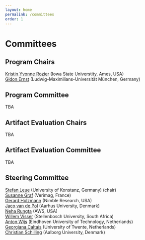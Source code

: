 ```yaml
---
layout: home
permalink: /committees
order: 1
---
```


# Committees


## Program Chairs

[Kristin Yvonne Rozier](https://www.aere.iastate.edu/kyrozier/) (Iowa State Universtity, Ames, USA)  
[Gidon Ernst](https://www.sosy-lab.org/people/ernst/) (Ludwig-Maximilians-Universität München, Germany)  

## Program Committee

TBA

## Artifact Evaluation Chairs

TBA

## Artifact Evaluation Committee

TBA

## Steering Committee

[Stefan Leue](https://www.sen.uni-konstanz.de/members/prof-dr-stefan-leue/) (University of Konstanz, Germany) (chair)  
[Susanne Graf](http://www-verimag.imag.fr/~graf/) (Verimag, France)  
[Gerard Holzmann](https://spinroot.com/gerard/) (Nimble Research, USA)  
[Jaco van de Pol](https://cs.au.dk/~jaco/) (Aarhus University, Denmark)  
[Neha Rungta](https://www.amazon.science/author/neha-rungta) (AWS, USA)  
[Willem Visser](http://www.cs.sun.ac.za/~wvisser/) (Stellenbosch University, South Africa)  
[Anton Wijs](https://www.win.tue.nl/~awijs/) (Eindhoven University of Technology, Netherlands)  
[Georgiana Caltais](https://www.georgianacaltais.com/) (University of Twente, Netherlands)  
[Christian Schilling](https://www.christianschilling.net/) (Aalborg University, Denmark)  
